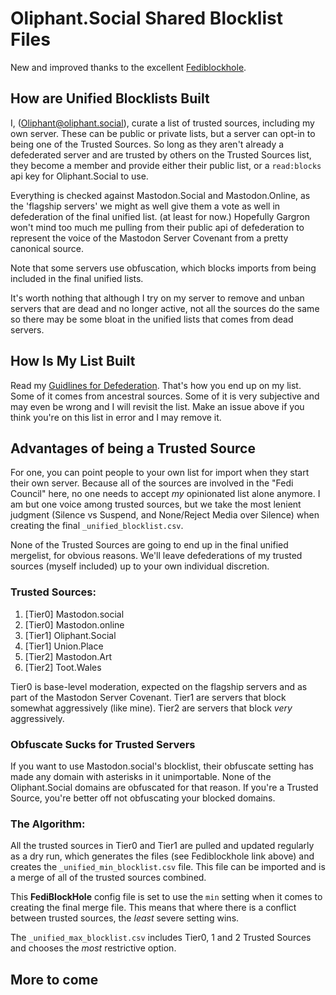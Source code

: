 # Oliphant.Social Shared Blocklist Files

New and improved thanks to the excellent [Fediblockhole](https://github.com/eigenmagic/fediblockhole).

## How are Unified Blocklists Built

I, ([Oliphant@oliphant.social](https://oliphant.social/@oliphant)), curate a list of trusted sources, including my own server. These can be public or private lists, but a server can opt-in to being one of the Trusted Sources. So long as they aren't already a defederated server and are trusted by others on the Trusted Sources list, they become a member and provide either their public list, or a `read:blocks` api key for Oliphant.Social to use.

Everything is checked against Mastodon.Social and Mastodon.Online, as the 'flagship servers' we might as well give them a vote as well in defederation of the final unified list. (at least for now.) Hopefully Gargron won't mind too much me pulling from their public api of defederation to represent the voice of the Mastodon Server Covenant from a pretty canonical source.

Note that some servers use obfuscation, which blocks imports from being included in the final unified lists. 

It's worth nothing that although I try on my server to remove and unban servers that are dead and no longer active, not all the sources do the same so there may be some bloat in the unified lists that comes from dead servers.

## How Is My List Built

Read my [Guidlines for Defederation](https://writer.oliphant.social/oliphant/guidelines-for-defederation). That's how you end up on my list. Some of it comes from ancestral sources. Some of it is very subjective and may even be wrong and I will revisit the list. Make an issue above if you think you're on this list in error and I may remove it. 

## Advantages of being a Trusted Source

For one, you can point people to your own list for import when they start their own server. Because all of the sources are involved in the "Fedi Council" here, no one needs to accept *my* opinionated list alone anymore. I am but one voice among trusted sources, but we take the most lenient judgment (Silence vs Suspend, and None/Reject Media over Silence) when creating the final `_unified_blocklist.csv`.

None of the Trusted Sources are going to end up in the final unified mergelist, for obvious reasons. We'll leave defederations of my trusted sources (myself included) up to your own individual discretion.

### Trusted Sources:
  1. [Tier0] Mastodon.social
  1. [Tier0] Mastodon.online
  1. [Tier1] Oliphant.Social
  1. [Tier1] Union.Place
  1. [Tier2] Mastodon.Art
  1. [Tier2] Toot.Wales
  
Tier0 is base-level moderation, expected on the flagship servers and as part of the Mastodon Server Covenant.
Tier1 are servers that block somewhat aggressively (like mine).
Tier2 are servers that block *very* aggressively.

### Obfuscate Sucks for Trusted Servers

If you want to use Mastodon.social's blocklist, their obfuscate setting has made any domain with asterisks in it unimportable. None of the Oliphant.Social domains are obfuscated for that reason. If you're a Trusted Source, you're better off not obfuscating your blocked domains.

### The Algorithm:

All the trusted sources in Tier0 and Tier1 are pulled and updated regularly as a dry run, which generates the files (see Fediblockhole link above) and creates the `_unified_min_blocklist.csv` file. This file can be imported and is a merge of all of the trusted sources combined.

This **FediBlockHole** config file is set to use the `min` setting when it comes to creating the final merge file. This means that where there is a conflict between trusted sources, the *least* severe setting wins.

The `_unified_max_blocklist.csv` includes Tier0, 1 and 2 Trusted Sources and chooses the *most* restrictive option.

## More to come
